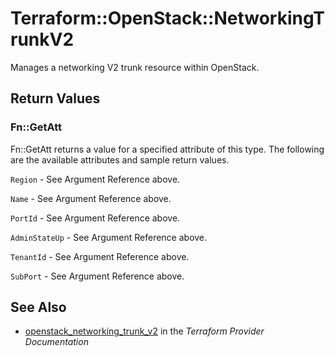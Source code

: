 # Terraform::OpenStack::NetworkingTrunkV2

Manages a networking V2 trunk resource within OpenStack.

## Return Values

### Fn::GetAtt

Fn::GetAtt returns a value for a specified attribute of this type. The following are the available attributes and sample return values.

`Region` - See Argument Reference above.

`Name` - See Argument Reference above.

`PortId` - See Argument Reference above.

`AdminStateUp` - See Argument Reference above.

`TenantId` - See Argument Reference above.

`SubPort` - See Argument Reference above.

## See Also

* [openstack_networking_trunk_v2](https://www.terraform.io/docs/providers/openstack/r/networking_trunk_v2.html) in the _Terraform Provider Documentation_